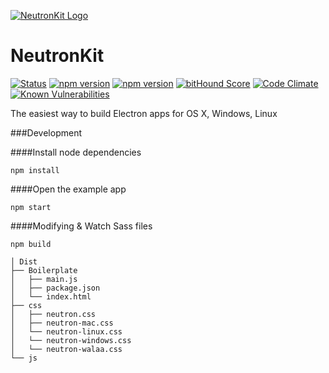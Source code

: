 [![NeutronKit Logo](http://neutronkit.com/img/neutronkit-logo.svg)](http://neutronkit.com)
# NeutronKit 
[![Status](https://img.shields.io/travis/neutronkit/neutron/master.svg?style=flat)](https://travis-ci.org/neutronkit/neutron) [![npm version](https://david-dm.org/neutronkit/neutron.svg)](https://david-dm.org/neutronkit/neutron) [![npm version](https://img.shields.io/npm/v/neutronkit.svg?style=flat)](https://www.npmjs.com/package/neutronkit) [![bitHound Score](https://www.bithound.io/github/neutronkit/neutron/badges/score.svg)](https://www.bithound.io/github/neutronkit/neutron) [![Code Climate](https://codeclimate.com/github/neutronkit/neutron/badges/gpa.svg)](https://codeclimate.com/github/neutronkit/neutron) [![Known Vulnerabilities](https://snyk.io/test/npm/neutronkit/badge.svg)](https://snyk.io/test/npm/neutronkit)


The easiest way to build Electron apps for OS X, Windows, Linux


###Development

####Install node dependencies

```
npm install
```

####Open the example app

```
npm start
```

####Modifying & Watch Sass files

```
npm build
```


```
│ Dist
├── Boilerplate                    
│   ├── main.js          
│   ├── package.json         
│   └── index.html  
├── css                    
│   ├── neutron.css          
│   ├── neutron-mac.css 
│   └── neutron-linux.css
│   └── neutron-windows.css
│   └── neutron-walaa.css
└── js
```
